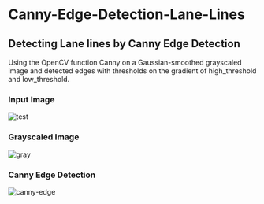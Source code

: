 # Canny-Edge-Detection-Lane-Lines

## Detecting Lane lines by Canny Edge Detection


Using the OpenCV function Canny on a Gaussian-smoothed grayscaled image and detected edges with thresholds on the gradient of high_threshold and low_threshold.

### Input Image

![test](https://user-images.githubusercontent.com/34116562/49330877-edf86000-f5ba-11e8-8e07-bfe3c5349178.jpg)

### Grayscaled Image

![gray](https://user-images.githubusercontent.com/34116562/49330878-ef298d00-f5ba-11e8-9d33-e669d81537d9.jpg)

### Canny Edge Detection

![canny-edge](https://user-images.githubusercontent.com/34116562/49330880-f05aba00-f5ba-11e8-9a37-9d5290f07b86.jpg)
